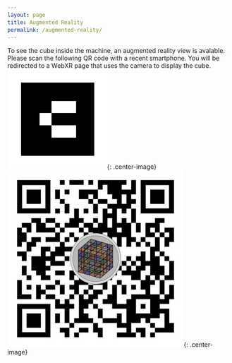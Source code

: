 ```yaml
---
layout: page
title: Augmented Reality
permalink: /augmented-reality/
---
```


To see the cube inside the machine, an augmented reality view is avalable. Please scan the following QR code with a recent smartphone. You will be redirected to a WebXR page that uses the camera to display the cube.
![marker ar](/assets/marker-ar.png){: .center-image}
![qr code](/assets/qr-code-ar.png){: .center-image}